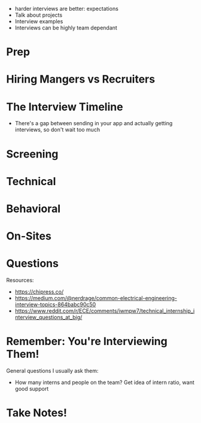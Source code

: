 
- harder interviews are better: expectations
- Talk about projects
- Interview examples
- Interviews can be highly team dependant
# Prep

# Hiring Mangers vs Recruiters

# The Interview Timeline

- There's a gap between sending in your app and actually getting interviews, so don't wait too much

# Screening

# Technical

# Behavioral

# On-Sites

# Questions

Resources: 
- https://chipress.co/
- https://medium.com/@nerdrage/common-electrical-engineering-interview-topics-864babc90c50
- https://www.reddit.com/r/ECE/comments/iwmpw7/technical_internship_interview_questions_at_big/

# Remember: You're Interviewing Them!

General questions I usually ask them: 
- How many interns and people on the team? Get idea of intern ratio, want good support

# Take Notes!
